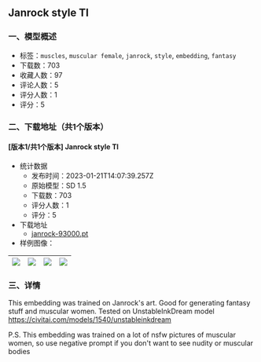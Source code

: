 ## Janrock style TI
### 一、模型概述

- 标签：`muscles`, `muscular female`, `janrock`, `style`, `embedding`, `fantasy`
- 下载数：703
- 收藏人数：97
- 评论人数：5
- 评分人数：1
- 评分：5

### 二、下载地址（共1个版本）

#### [版本1/共1个版本] Janrock style TI

- 统计数据
  - 发布时间：2023-01-21T14:07:39.257Z
  - 原始模型：SD 1.5
  - 下载数：703
  - 评分人数：1
  - 评分：5
- 下载地址
  - [janrock-93000.pt](https://civitai.com/api/download/models/5685)
- 样例图像：

| <img src="https://image.civitai.com/xG1nkqKTMzGDvpLrqFT7WA/461b4462-bf38-43cf-b9e1-bc7be5c91700/width=450/46369.jpeg" /> | <img src="https://image.civitai.com/xG1nkqKTMzGDvpLrqFT7WA/e2ad39d2-71bf-4121-d7b2-6a3099e41700/width=450/46383.jpeg" /> | <img src="https://image.civitai.com/xG1nkqKTMzGDvpLrqFT7WA/b448c917-49c5-4d50-e318-ffd732c37900/width=450/46382.jpeg" /> | <img src="https://image.civitai.com/xG1nkqKTMzGDvpLrqFT7WA/55761dfe-60a9-4f25-2a25-0644f2cdab00/width=450/46381.jpeg" /> |
| ---- | ---- | ---- | ---- |


### 三、详情
<p>This embedding was trained on Janrock's art. Good for generating fantasy stuff and muscular women. Tested on UnstableInkDream model <a target="_blank" rel="ugc" href="https://civitai.com/models/1540/unstableinkdream">https://civitai.com/models/1540/unstableinkdream</a></p><p></p><p>P.S. This embedding was trained on a lot of nsfw pictures of muscular women, so use negative prompt if you don't want to see nudity or muscular bodies</p>